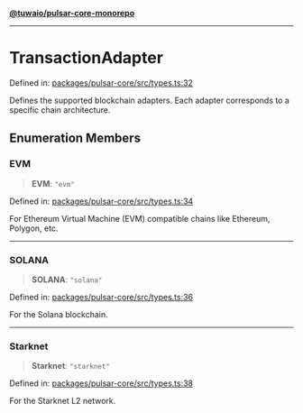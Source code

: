 [**@tuwaio/pulsar-core-monorepo**](../../../README.md)

***

# TransactionAdapter

Defined in: [packages/pulsar-core/src/types.ts:32](https://github.com/TuwaIO/pulsar-core/blob/49e2be453c5891a31fcb434545cf86cd26d1ee47/packages/pulsar-core/src/types.ts#L32)

Defines the supported blockchain adapters. Each adapter corresponds to a specific chain architecture.

## Enumeration Members

### EVM

> **EVM**: `"evm"`

Defined in: [packages/pulsar-core/src/types.ts:34](https://github.com/TuwaIO/pulsar-core/blob/49e2be453c5891a31fcb434545cf86cd26d1ee47/packages/pulsar-core/src/types.ts#L34)

For Ethereum Virtual Machine (EVM) compatible chains like Ethereum, Polygon, etc.

***

### SOLANA

> **SOLANA**: `"solana"`

Defined in: [packages/pulsar-core/src/types.ts:36](https://github.com/TuwaIO/pulsar-core/blob/49e2be453c5891a31fcb434545cf86cd26d1ee47/packages/pulsar-core/src/types.ts#L36)

For the Solana blockchain.

***

### Starknet

> **Starknet**: `"starknet"`

Defined in: [packages/pulsar-core/src/types.ts:38](https://github.com/TuwaIO/pulsar-core/blob/49e2be453c5891a31fcb434545cf86cd26d1ee47/packages/pulsar-core/src/types.ts#L38)

For the Starknet L2 network.
